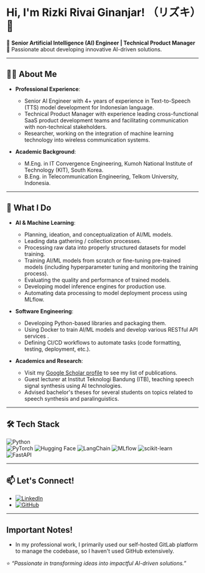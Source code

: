 # Hi, I'm Rizki Rivai Ginanjar! （リズキ）👋  

🎯 **Senior Artificial Intelligence (AI) Engineer | Technical Product Manager**  
🚀 Passionate about developing innovative AI-driven solutions.

---

## 👩‍💻 **About Me**  
- **Professional Experience**:  
  - Senior AI Engineer with 4+ years of experience in Text-to-Speech (TTS) model development for Indonesian language.
  - Technical Product Manager with experience leading cross-functional SaaS product development teams and facilitating communication with non-technical stakeholders.
  - Researcher, working on the integration of machine learning technology into wireless communication systems.
  
- **Academic Background**:  
  - M.Eng. in IT Convergence Engineering, Kumoh National Institute of Technology (KIT), South Korea.
  - B.Eng. in Telecommunication Engineering, Telkom University, Indonesia.

---

## 💼 **What I Do**  
- **AI & Machine Learning**:  
  - Planning, ideation, and conceptualization of AI/ML models.
  - Leading data gathering / collection processes.
  - Processing raw data into properly structured datasets for model training.
  - Training AI/ML models from scratch or fine-tuning pre-trained models (including hyperparameter tuning and monitoring the training process).
  - Evaluating the quality and performance of trained models.
  - Developing model inference engines for production use.
  - Automating data processing to model deployment process using MLflow.
    
- **Software Engineering**:  
  - Developing Python-based libraries and packaging them.
  - Using Docker to train AI/ML models and develop various RESTful API services .
  - Defining CI/CD workflows to automate tasks (code formatting, testing, deployment, etc.).

- **Academics and Research**:
  - Visit my [Google Scholar profile](https://scholar.google.co.id/citations?user=i8OY09oAAAAJ&hl) to see my list of publications.
  - Guest lecturer at Institut Teknologi Bandung (ITB), teaching speech signal synthesis using AI technologies.
  - Advised bachelor's theses for several students on topics related to speech synthesis and paralinguistics.

---

## 🛠️ **Tech Stack**  
![Python](https://img.shields.io/badge/Python-3776AB?style=for-the-badge&logo=python&logoColor=white)  
![PyTorch](https://img.shields.io/badge/PyTorch-EE4C2C?style=for-the-badge&logo=pytorch&logoColor=white)
![Hugging Face](https://img.shields.io/badge/Hugging%20Face-FDEE21?logo=huggingface&logoColor=black)
![LangChain](https://img.shields.io/badge/LangChain-1C3C3C?style=for-the-badge&logo=langchain&logoColor=white)
![MLflow](https://img.shields.io/badge/MLflow-1.31.0-blue?logo=mlflow&logoColor=white)
![scikit-learn](https://img.shields.io/badge/scikit--learn-1.3.1-orange?logo=scikit-learn&logoColor=white)
![FastAPI](https://img.shields.io/badge/FastAPI-109989?style=for-the-badge&logo=fastapi&logoColor=white)  

---

## 📫 **Let's Connect!**  
- [![LinkedIn](https://img.shields.io/badge/LinkedIn-%230077B5.svg?style=for-the-badge&logo=linkedin&logoColor=white)](https://www.linkedin.com/in/rizkirivaiginanjar/)  
- [![GitHub](https://img.shields.io/badge/GitHub-%2312100E.svg?style=for-the-badge&logo=github&logoColor=white)](https://github.com/qivaijar)  

---

## **Important Notes!**
- In my professional work, I primarily used our self-hosted GitLab platform to manage the codebase, so I haven't used GitHub extensively.

⭐️ _“Passionate in transforming ideas into impactful AI-driven solutions.”_  
